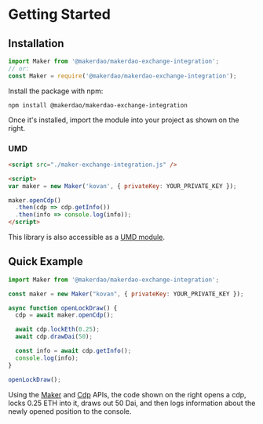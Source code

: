 # Getting Started

## Installation

```javascript
import Maker from '@makerdao/makerdao-exchange-integration';
// or:
const Maker = require('@makerdao/makerdao-exchange-integration');
```
Install the package with npm:

`npm install @makerdao/makerdao-exchange-integration`

Once it's installed, import the module into your project as shown on the right.

### UMD

```html
<script src="./maker-exchange-integration.js" />

<script>
var maker = new Maker('kovan', { privateKey: YOUR_PRIVATE_KEY });

maker.openCdp()
  .then(cdp => cdp.getInfo())
  .then(info => console.log(info));
</script>
```

This library is also accessible as a [UMD module](https://github.com/umdjs/umd).

## Quick Example

```javascript
import Maker from '@makerdao/makerdao-exchange-integration';

const maker = new Maker("kovan", { privateKey: YOUR_PRIVATE_KEY });

async function openLockDraw() {
  cdp = await maker.openCdp();

  await cdp.lockEth(0.25);
  await cdp.drawDai(50);

  const info = await cdp.getInfo();
  console.log(info);
}

openLockDraw();
```

Using the [Maker](#maker) and [Cdp](#cdp) APIs, the code shown on the right
opens a cdp, locks 0.25 ETH into it, draws out 50 Dai, and then logs information
about the newly opened position to the console.
